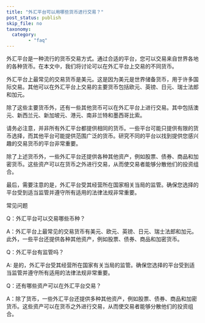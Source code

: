 ```yaml
---
title: "外汇平台可以用哪些货币进行交易？"
post_status: publish
skip_file: no
taxonomy:
  category:
        - "faq"
---
```


外汇平台是一种流行的货币交易方式。通过合适的平台，您可以交易来自世界各地的各种货币。在本文中，我们将讨论可以在外汇平台上交易的不同货币。

外汇平台上最常见的交易货币是美元。这是因为美元是世界储备货币，用于许多国际交易。其他可以在外汇平台上交易的主要货币包括欧元、英镑、日元、瑞士法郎和加元。

除了这些主要货币外，还有一些其他货币可以在外汇平台上进行交易。其中包括澳元、新西兰元、新加坡元、港元、南非兰特和墨西哥比索。

请务必注意，并非所有外汇平台都提供相同的货币。一些平台可能只提供有限的货币选择，而其他平台可能提供范围广泛的货币。研究不同的平台以找到提供您感兴趣的交易货币的平台非常重要。

除了上述货币外，一些外汇平台还提供各种其他资产，例如股票、债券、商品和加密货币。这些资产可以在货币之外进行交易，从而使交易者能够分散他们的投资组合。

最后，需要注意的是，外汇平台受其经营所在国家相关当局的监管。确保您选择的平台受到适当监管并遵守所有适用的法律法规非常重要。

常见问题

Q：外汇平台可以交易哪些币种？

A：外汇平台上最常见的交易货币有美元、欧元、英镑、日元、瑞士法郎和加元。此外，一些平台还提供各种其他资产，例如股票、债券、商品和加密货币。

Q：外汇平台有监管吗？

A: 是的，外汇平台受其经营所在国家有关当局的监管。确保您选择的平台受到适当监管并遵守所有适用的法律法规非常重要。

Q：还有哪些资产可以在外汇平台交易？

A：除了货币，一些外汇平台还提供多种其他资产，例如股票、债券、商品和加密货币。这些资产可以在货币之外进行交易，从而使交易者能够分散他们的投资组合。
